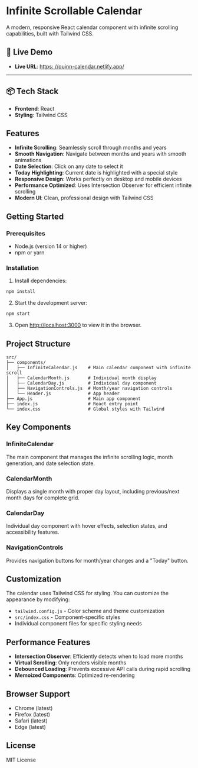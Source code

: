 # Infinite Scrollable Calendar

A modern, responsive React calendar component with infinite scrolling capabilities, built with Tailwind CSS.


## 🚀 Live Demo  

- **Live URL**: [https: //quinn-calendar.netlify.app/](https://quinn-calendar.netlify.app/)   

---

## 📦 Tech Stack  

- **Frontend**: React
- **Styling**: Tailwind CSS  


## Features

- **Infinite Scrolling**: Seamlessly scroll through months and years
- **Smooth Navigation**: Navigate between months and years with smooth animations
- **Date Selection**: Click on any date to select it
- **Today Highlighting**: Current date is highlighted with a special style
- **Responsive Design**: Works perfectly on desktop and mobile devices
- **Performance Optimized**: Uses Intersection Observer for efficient infinite scrolling
- **Modern UI**: Clean, professional design with Tailwind CSS

## Getting Started

### Prerequisites

- Node.js (version 14 or higher)
- npm or yarn

### Installation

1. Install dependencies:
```bash
npm install
```

2. Start the development server:
```bash
npm start
```

3. Open [http://localhost:3000](http://localhost:3000) to view it in the browser.

## Project Structure

```
src/
├── components/
│   ├── InfiniteCalendar.js    # Main calendar component with infinite scroll
│   ├── CalendarMonth.js       # Individual month display
│   ├── CalendarDay.js         # Individual day component
│   ├── NavigationControls.js  # Month/year navigation controls
│   └── Header.js              # App header
├── App.js                     # Main app component
├── index.js                   # React entry point
└── index.css                  # Global styles with Tailwind
```

## Key Components

### InfiniteCalendar
The main component that manages the infinite scrolling logic, month generation, and date selection state.

### CalendarMonth
Displays a single month with proper day layout, including previous/next month days for complete grid.

### CalendarDay
Individual day component with hover effects, selection states, and accessibility features.

### NavigationControls
Provides navigation buttons for month/year changes and a "Today" button.

## Customization

The calendar uses Tailwind CSS for styling. You can customize the appearance by modifying:

- `tailwind.config.js` - Color scheme and theme customization
- `src/index.css` - Component-specific styles
- Individual component files for specific styling needs

## Performance Features

- **Intersection Observer**: Efficiently detects when to load more months
- **Virtual Scrolling**: Only renders visible months
- **Debounced Loading**: Prevents excessive API calls during rapid scrolling
- **Memoized Components**: Optimized re-rendering

## Browser Support

- Chrome (latest)
- Firefox (latest)
- Safari (latest)
- Edge (latest)

## License

MIT License
